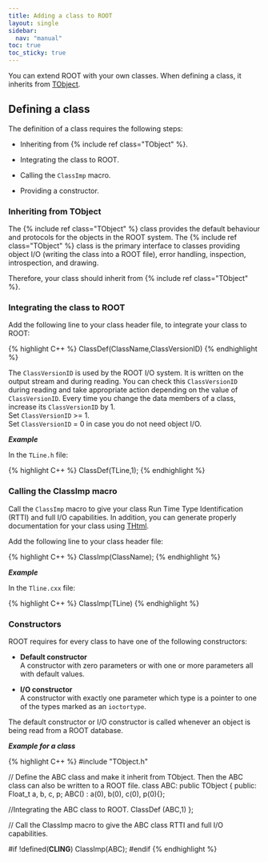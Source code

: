 ```yaml
---
title: Adding a class to ROOT
layout: single
sidebar:
  nav: "manual"
toc: true
toc_sticky: true
---
```


You can extend ROOT with your own classes. When defining a class, it inherits from [TObject](https://root.cern/doc/master/classTObject.html).

## Defining a class

The definition of a class requires the following steps:

  - Inheriting from {% include ref class="TObject" %}.

  - Integrating the class to ROOT.

  - Calling the `ClassImp` macro.

  - Providing a constructor.


### Inheriting from TObject

The {% include ref class="TObject" %} class provides the default behaviour and protocols for the objects in the ROOT system. The {% include ref class="TObject" %} class is the primary interface to classes providing object I/O (writing the class into a ROOT file), error handling, inspection, introspection, and drawing.

Therefore, your class should inherit from {% include ref class="TObject" %}.

### Integrating the class to ROOT

Add the following line to your class header file, to integrate your class to ROOT:

{% highlight C++ %}
   ClassDef(ClassName,ClassVersionID)
{% endhighlight %}

The `ClassVersionID` is used by the ROOT I/O system. It is written on the output stream and during reading. You can check this `ClassVersionID` during reading and take appropriate action depending on the value of `ClassVersionID`.
Every time you change the data members of a class, increase its `ClassVersionID` by 1.<br>
Set `ClassVersionID` >= 1.<br>
Set `ClassVersionID` = 0 in case you do not need object I/O.

_**Example**_

In the `TLine.h` file:

{% highlight C++ %}
   ClassDef(TLine,1);
{% endhighlight %}

### Calling the ClassImp macro

Call the `ClassImp` macro to give your class Run Time Type Identification (RTTI) and full I/O capabilities. In addition, you can generate properly documentation for your class using [THtml](https://root.cern/doc/master/classTHtml.html).

Add the following line to your class header file:

{% highlight C++ %}
   ClassImp(ClassName);
{% endhighlight %}

_**Example**_

In the `Tline.cxx` file:

{% highlight C++ %}
   ClassImp(TLine)
{% endhighlight %}

### Constructors

ROOT requires for every class to have one of the following constructors:

  - **Default constructor**<br>
   A constructor with zero parameters or with one or more parameters all with default values.

  - **I/O constructor**<br>
   A constructor with exactly one parameter which type is a pointer to one of the types marked as an `ioctortype`.

The default constructor or I/O constructor is called whenever an object is being read from a ROOT database.

_**Example for a class**_

{% highlight C++ %}
#include "TObject.h"

// Define the ABC class and make it inherit from TObject. Then the ABC class can also be written to a ROOT file.
   class ABC: public TObject {
   public:
   Float_t a, b, c, p;
   ABC() : a(0), b(0), c(0), p(0){};

//Integrating the ABC class to ROOT.
   ClassDef (ABC,1)
};

// Call the ClassImp macro to give the ABC class RTTI and full I/O capabilities.

#if !defined(__CLING__)
    ClassImp(ABC);
#endif
{% endhighlight %}

